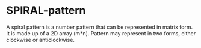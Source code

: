 # SPIRAL-pattern
A spiral pattern is a number pattern that can be represented in matrix form. It is made up of a 2D array (m*n). Pattern may represent in two forms, either clockwise or anticlockwise.
